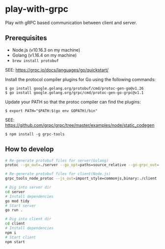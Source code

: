 # play-with-grpc
Play with gRPC based communication between client and server.

## Prerequisites

- Node.js (v10.16.3 on my machine)
- Golang (v1.16.4 on my machine)
- `brew install protobuf`

SEE: https://grpc.io/docs/languages/go/quickstart/

Install the protocol compiler plugins for Go using the following commands:

```
$ go install google.golang.org/protobuf/cmd/protoc-gen-go@v1.26
$ go install google.golang.org/grpc/cmd/protoc-gen-go-grpc@v1.1
```

Update your PATH so that the protoc compiler can find the plugins:

```
$ export PATH="$PATH:$(go env GOPATH)/bin"
```

SEE: https://github.com/grpc/grpc/tree/master/examples/node/static_codegen

```
$ npm install -g grpc-tools
```

## How to develop

```bash
# Re-generate protobuf files for server(Golang)
protoc --go_out=./server --go_opt=paths=source_relative --go-grpc_out=./server --go-grpc_opt=paths=source_relative api/api.proto

# Re-generate protobuf files for client(Node.js)
grpc_tools_node_protoc --js_out=import_style=commonjs,binary:./client --grpc_out=grpc_js:./client api/api.proto

# Dig into server dir
cd server
# Install dependencies
go mod tidy
# Start server
go run .

# Dig into client dir
cd client
# Install dependencies
npm i
# Start client
npm start
```